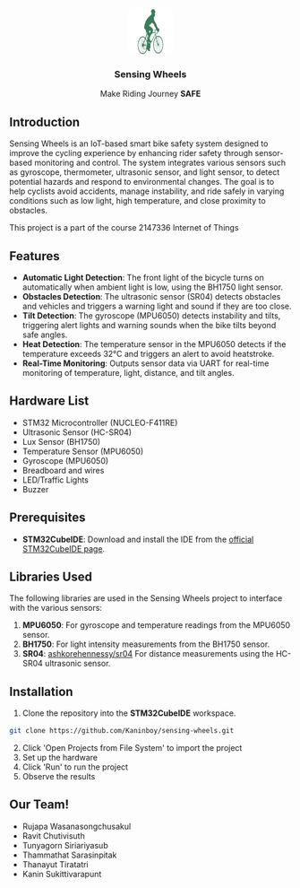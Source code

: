 <div align="center">
  <a href="https://github.com/Kaninboy/sensing-wheels">
    <img src="/logo.png" alt="Logo" width="80" height="80">
  </a>
<h3 align="center">Sensing Wheels</h3>
  <p align="center">
    Make Riding Journey <b>SAFE</b>
  </p>
</div>

## Introduction
Sensing Wheels is an IoT-based smart bike safety system designed to improve the cycling experience by enhancing rider safety through sensor-based monitoring and control. 
The system integrates various sensors such as gyroscope, thermometer, ultrasonic sensor, and light sensor, to detect potential hazards and respond to environmental changes. 
The goal is to help cyclists avoid accidents, manage instability, and ride safely in varying conditions such as low light, high temperature, and close proximity to obstacles.

This project is a part of the course 2147336 Internet of Things

## Features
- **Automatic Light Detection**: The front light of the bicycle turns on automatically when ambient light is low, using the BH1750 light sensor.
- **Obstacles Detection**: The ultrasonic sensor (SR04) detects obstacles and vehicles and triggers a warning light and sound if they are too close.
- **Tilt Detection**: The gyroscope (MPU6050) detects instability and tilts, triggering alert lights and warning sounds when the bike tilts beyond safe angles.
- **Heat Detection**: The temperature sensor in the MPU6050 detects if the temperature exceeds 32°C and triggers an alert to avoid heatstroke.
- **Real-Time Monitoring**: Outputs sensor data via UART for real-time monitoring of temperature, light, distance, and tilt angles.

## Hardware List
- STM32 Microcontroller (NUCLEO-F411RE)
- Ultrasonic Sensor (HC-SR04)
- Lux Sensor (BH1750)
- Temperature Sensor (MPU6050)
- Gyroscope (MPU6050)
- Breadboard and wires
- LED/Traffic Lights
- Buzzer

## Prerequisites
- **STM32CubeIDE**: Download and install the IDE from the [official STM32CubeIDE page](https://www.st.com/en/development-tools/stm32cubeide.html).

## Libraries Used
The following libraries are used in the Sensing Wheels project to interface with the various sensors:

1. **MPU6050**: For gyroscope and temperature readings from the MPU6050 sensor.
2. **BH1750**: For light intensity measurements from the BH1750 sensor.
3. **SR04**: [ashkorehennessy/sr04](https://github.com/ashkorehennessy/sr04) For distance measurements using the HC-SR04 ultrasonic sensor.

## Installation
1. Clone the repository into the **STM32CubeIDE** workspace.

```bash
git clone https://github.com/Kaninboy/sensing-wheels.git
```

2. Click 'Open Projects from File System' to import the project
3. Set up the hardware
4. Click 'Run' to run the project
5. Observe the results

## Our Team!
- Rujapa Wasanasongchusakul
- Ravit Chutivisuth
- Tunyagorn Siriariyasub
- Thammathat Sarasinpitak
- Thanayut Tiratatri
- Kanin Sukittivarapunt
